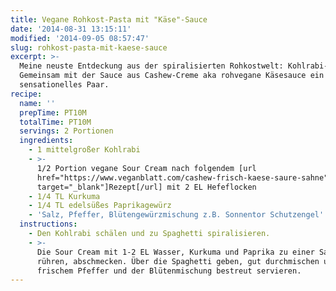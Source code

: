```yaml
---
title: Vegane Rohkost-Pasta mit "Käse"-Sauce
date: '2014-08-31 13:15:11'
modified: '2014-09-05 08:57:47'
slug: rohkost-pasta-mit-kaese-sauce
excerpt: >-
  Meine neuste Entdeckung aus der spiralisierten Rohkostwelt: Kohlrabi-Pasta!
  Gemeinsam mit der Sauce aus Cashew-Creme aka rohvegane Käsesauce ein
  sensationelles Paar.
recipe:
  name: ''
  prepTime: PT10M
  totalTime: PT10M
  servings: 2 Portionen
  ingredients:
    - 1 mittelgroßer Kohlrabi
    - >-
      1/2 Portion vegane Sour Cream nach folgendem [url
      href="https://www.veganblatt.com/cashew-frisch-kaese-saure-sahne"
      target="_blank"]Rezept[/url] mit 2 EL Hefeflocken
    - 1/4 TL Kurkuma
    - 1/4 TL edelsüßes Paprikagewürz
    - 'Salz, Pfeffer, Blütengewürzmischung z.B. Sonnentor Schutzengel'
  instructions:
    - Den Kohlrabi schälen und zu Spaghetti spiralisieren.
    - >-
      Die Sour Cream mit 1-2 EL Wasser, Kurkuma und Paprika zu einer Sauce glatt
      rühren, abschmecken. Über die Spaghetti geben, gut durchmischen und mit
      frischem Pfeffer und der Blütenmischung bestreut servieren.
---
```


